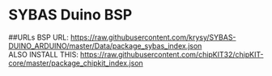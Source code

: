 # SYBAS Duino BSP

##URLs
BSP URL: https://raw.githubusercontent.com/krysy/SYBAS-DUINO_ARDUINO/master/Data/package_sybas_index.json </br>
ALSO INSTALL THIS: https://raw.githubusercontent.com/chipKIT32/chipKIT-core/master/package_chipkit_index.json
